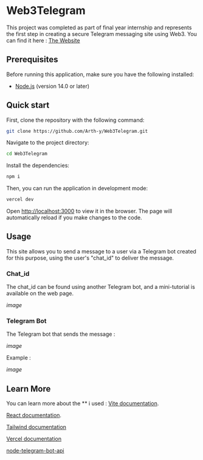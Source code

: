 # Web3Telegram

This project was completed as part of final year internship and represents the first step in creating a secure Telegram messaging site using Web3.
You can find it here : [The Website](https://web3telegram.vercel.app/)

## Prerequisites

Before running this application, make sure you have the following installed:

- [Node.js](https://nodejs.org/) (version 14.0 or later)

## Quick start

First, clone the repository with the following command:

```bash
git clone https://github.com/Arth-y/Web3Telegram.git
```

Navigate to the project directory:

```bash
cd Web3Telegram
```

Install the dependencies:

```bash
npm i
```

Then, you can run the application in development mode:

```bash
vercel dev
```

Open [http://localhost:3000](http://localhost:3000) to view it in the browser. The page will automatically reload if you make changes to the code.

## Usage

This site allows you to send a message to a user via a Telegram bot created for this purpose, using the user's "chat_id" to deliver the message.

### Chat_id

The chat_id can be found using another Telegram bot, and a mini-tutorial is available on the web page.

*image*

### Telegram Bot

The Telegram bot that sends the message :

*image*

Example :

*image*

## Learn More

You can learn more about the ** i used :
[Vite documentation](https://vitejs.dev/guide/).

[React documentation](https://reactjs.org/).

[Tailwind documentation](https://tailwindcss.com/docs/installation)

[Vercel documentation](https://vercel.com/docs)

[node-telegram-bot-api](https://www.npmjs.com/package/node-telegram-bot-api)

